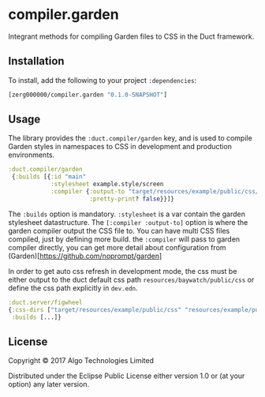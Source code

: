 # compiler.garden

Integrant methods for compiling Garden files to CSS in the Duct framework.

## Installation

To install, add the following to your project `:dependencies`:

```clojure
[zerg000000/compiler.garden "0.1.0-SNAPSHOT"]
```

## Usage

The library provides the `:duct.compiler/garden` key, and is used to compile Garden styles in namespaces to CSS in development and production environments.

```clojure
:duct.compiler/garden
 {:builds [{:id "main"
            :stylesheet example.style/screen
            :compiler {:output-to "target/resources/example/public/css/style.css"
                       :pretty-print? false}}]}
```

The `:builds` option is mandatory. `:stylesheet` is a var contain the garden stylesheet datastructure. The `[:compiler :output-to]` option is where the garden compiler output the CSS file to. You can have multi CSS files compiled, just by defining more build. the `:compiler` will pass to garden compiler directly, you can get more detail about configuration from (Garden)[https://github.com/noprompt/garden]

 
In order to get auto css refresh in development mode, the css must be either output to the duct default css path `resources/baywatch/public/css` or define the css path explicitly in `dev.edn`.

```clojure
:duct.server/figwheel
{:css-dirs ["target/resources/example/public/css" "resources/example/public/css"]
 :builds [...]}
```

## License

Copyright © 2017 Algo Technologies Limited

Distributed under the Eclipse Public License either version 1.0 or (at
your option) any later version.
